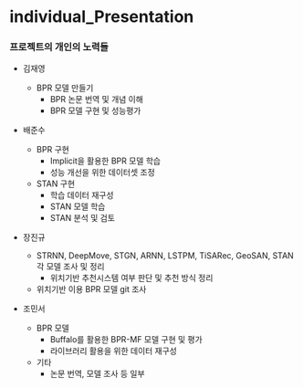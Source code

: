 # individual_Presentation

### **프로젝트의 개인의 노력들**
  - 김재영
    - BPR 모델 만들기
      - BPR 논문 번역 및 개념 이해
      - BPR 모델 구현 및 성능평가

  - 배준수
    - BPR 구현
      - Implicit을 활용한 BPR 모델 학습
      - 성능 개선을 위한 데이터셋 조정
    - STAN 구현
      - 학습 데이터 재구성
      - STAN 모델 학습
      - STAN 분석 및 검토

  - 장진규
    - STRNN, DeepMove, STGN, ARNN, LSTPM, TiSARec, GeoSAN, STAN 각 모델 조사 및 정리
        - 위치기반 추천시스템 여부 판단 및 추천 방식 정리
    - 위치기반 이용 BPR 모델 git 조사

  - 조민서
    - BPR 모델
      - Buffalo를 활용한 BPR-MF 모델 구현 및 평가
      - 라이브러리 활용을 위한 데이터 재구성
    - 기타
      - 논문 번역, 모델 조사 등 일부
  


